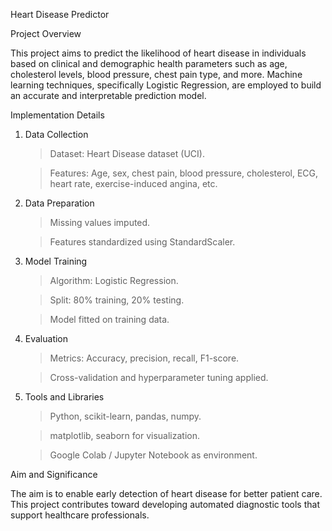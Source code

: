Heart Disease Predictor

Project Overview

This project aims to predict the likelihood of heart disease in individuals based on clinical and demographic health parameters such as age, cholesterol levels, blood pressure, chest pain type, and more. Machine learning techniques, specifically Logistic Regression, are employed to build an accurate and interpretable prediction model.

Implementation Details
1. Data Collection
   >Dataset: Heart Disease dataset (UCI).
   
   >Features: Age, sex, chest pain, blood pressure, cholesterol, ECG, heart rate, exercise-induced angina, etc.
2. Data Preparation
   >Missing values imputed.
   
   >Features standardized using StandardScaler.
3. Model Training
   >Algorithm: Logistic Regression.
   
   >Split: 80% training, 20% testing.
   
   >Model fitted on training data.
4. Evaluation
   >Metrics: Accuracy, precision, recall, F1-score.
   
   >Cross-validation and hyperparameter tuning applied.
5. Tools and Libraries
   >Python, scikit-learn, pandas, numpy.
   
   >matplotlib, seaborn for visualization.
   
   >Google Colab / Jupyter Notebook as environment.

   
Aim and Significance

   The aim is to enable early detection of heart disease for better patient care. This project contributes toward developing automated diagnostic tools that support    healthcare professionals.
